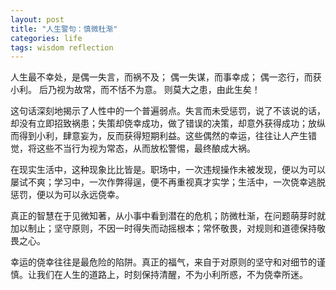 ```yaml
---
layout: post
title: "人生警句：慎微杜渐"
categories: life
tags: wisdom reflection
---
```


人生最不幸处，是偶一失言，而祸不及；
偶一失谋，而事幸成；
偶一恣行，而获小利。
后乃视为故常，而不恬不为意。
则莫大之患，由此生矣！

这句话深刻地揭示了人性中的一个普遍弱点。失言而未受惩罚，说了不该说的话，却没有立即招致祸患；失策却侥幸成功，做了错误的决策，却意外获得成功；放纵而得到小利，肆意妄为，反而获得短期利益。这些偶然的幸运，往往让人产生错觉，将这些不当行为视为常态，从而放松警惕，最终酿成大祸。

在现实生活中，这种现象比比皆是。职场中，一次违规操作未被发现，便以为可以屡试不爽；学习中，一次作弊得逞，便不再重视真才实学；生活中，一次侥幸逃脱惩罚，便以为可以永远侥幸。

真正的智慧在于见微知著，从小事中看到潜在的危机；防微杜渐，在问题萌芽时就加以制止；坚守原则，不因一时得失而动摇根本；常怀敬畏，对规则和道德保持敬畏之心。

幸运的侥幸往往是最危险的陷阱。真正的福气，来自于对原则的坚守和对细节的谨慎。让我们在人生的道路上，时刻保持清醒，不为小利所惑，不为侥幸所迷。

